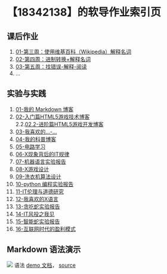 # 【18342138】的软导作业索引页

## 课后作业

1. [01-第三周：使用维基百科（Wikipedia）解释名词](hw01)
2. [02-第四周：进制转换+解释名词](hw02)
3. [03-第五周：找错误-解释-阅读](hw03)
4. ...


## 实验与实践

1. [01-我的 Markdown 博客](lab01)   
2. [02-入门篇HTML5游戏技术博客](lab02)   
2.2.[02.2-进阶篇HTML5游戏开发博客](lab022)
3. [03-我喜欢的...-...](lab03)
4. [04-我的科普博客](lab04)
5. [05-电路学习](lab05)
6. [06-X现象背后的IT规律](lab06)
7. [07-机器语言实验报告](lab07)
8. [08-X游戏设计](lab08)
9. [09-洗衣机算法设计](lab09)
10. [10-python 编程实验报告](lab10)
11. [11-IT伦理与道德研究](lab11)
12. [12-我喜欢的X语言](lab12)
13. [13-贪吃蛇实验报告](lab13)
14. [14-IT风投之我见](lab14)
15. [15-智能蛇实验报告](lab15)
16. [16-互联网时代的盈利模式](lab16)


## Markdown 语法演示

![](images/exclamation.png) 语法 [demo 文档](demo)， [source](https://github.com/sysu-swi/homework/blob/gh-pages/demo.md)




